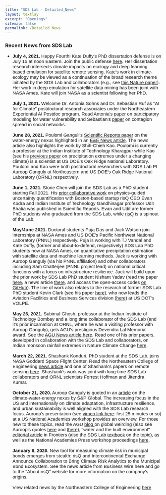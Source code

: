 ```yaml
---
title: "SDS Lab - Detailed_News"
layout: textlay
excerpt: "Openings"
sitemap: false
permalink: /Detailed_News
---
```

### Recent News from SDS Lab

<ul style="margin-bottom:0in;" type="disc">
    <li>
        <p style='margin:0in;font-size:15px;font-family:"Calibri",sans-serif;'><strong>July 4, 2021.</strong> Happy Fourth! Kate Duffy&apos;s PhD dissertation defense is on July 15 at noon Eastern. Join the public defense <a href="https://nam12.safelinks.protection.outlook.com/?url=https%3A%2F%2Fteams.microsoft.com%2Fdl%2Flauncher%2Flauncher.html%3Furl%3D%252F_%2523%252Fl%252Fmeetup-join%252F19%253Ameeting_NTA2ZDJiYmYtYWU0Yi00Yjk2LThlZWYtNzEzZWJjMzdkNGY5%2540thread.v2%252F0%253Fcontext%253D%25257b%252522Tid%252522%25253a%252522a8eec281-aaa3-4dae-ac9b-9a398b9215e7%252522%25252c%252522Oid%252522%25253a%252522d7aa7111-64f7-4a3b-bb05-28b8dd74960d%252522%25257d%2526anon%253Dtrue%26type%3Dmeetup-join%26deeplinkId%3D876d6348-f2f4-48a9-be75-f02f6a6819a9%26directDl%3Dtrue%26msLaunch%3Dtrue%26enableMobilePage%3Dtrue%26suppressPrompt%3Dtrue&data=04%7C01%7Cpal.as%40northeastern.edu%7C2bf62b37ffbf42ee474908d93eb42e68%7Ca8eec281aaa34daeac9b9a398b9215e7%7C0%7C0%7C637609765876490079%7CUnknown%7CTWFpbGZsb3d8eyJWIjoiMC4wLjAwMDAiLCJQIjoiV2luMzIiLCJBTiI6Ik1haWwiLCJXVCI6Mn0%3D%7C1000&sdata=jkxy3JduaqnBlObQk5IDkxP%2FI32PAhSaOj7zW8hjgLk%3D&reserved=0" target="_blank">here</a>. Her dissertation research intersects climate impacts on ecology and deep learning based emulation for satellite remote sensing. Kate&apos;s work in climate-ecology may be viewed as a continuation of the broad research theme initiated by the SDS Lab and collaborators (e.g., see <a href="https://nam12.safelinks.protection.outlook.com/?url=https%3A%2F%2Fwww.nature.com%2Farticles%2Fnature14235&data=04%7C01%7Cpal.as%40northeastern.edu%7C2bf62b37ffbf42ee474908d93eb42e68%7Ca8eec281aaa34daeac9b9a398b9215e7%7C0%7C0%7C637609765876500074%7CUnknown%7CTWFpbGZsb3d8eyJWIjoiMC4wLjAwMDAiLCJQIjoiV2luMzIiLCJBTiI6Ik1haWwiLCJXVCI6Mn0%3D%7C1000&sdata=IDwPlCnD6Bnoc%2FwZPPxJ%2FJ5QJw%2B5%2FYgEl5XA%2F4ZnEps%3D&reserved=0" target="_blank">this Nature paper</a>). Her work in deep emulation for satellite data mining has been joint with NASA Ames. Kate will join NASA as a scientist following her PhD.<p style='margin:0in;font-size:15px;font-family:"Calibri",sans-serif;'>&nbsp;</p>
        <p style='margin:0in;font-size:15px;font-family:"Calibri",sans-serif;'><strong>July 1, 2021.</strong> Welcome Dr. Antonia Sohns and Dr. Sebastian Ruf as &quot;AI for Climate&quot; postdoctoral research associates under the Northeastern Experiential AI Postdoc program. Read Antonia&apos;s <a href="https://nam12.safelinks.protection.outlook.com/?url=https%3A%2F%2Flink.springer.com%2Farticle%2F10.1007%2Fs00267-020-01387-1&data=04%7C01%7Cpal.as%40northeastern.edu%7C2bf62b37ffbf42ee474908d93eb42e68%7Ca8eec281aaa34daeac9b9a398b9215e7%7C0%7C0%7C637609765876510069%7CUnknown%7CTWFpbGZsb3d8eyJWIjoiMC4wLjAwMDAiLCJQIjoiV2luMzIiLCJBTiI6Ik1haWwiLCJXVCI6Mn0%3D%7C1000&sdata=8ZweeoT%2BID2Gjc1F0n8qhRaMUfdVuucC1V%2Bp5%2B%2FMN9I%3D&reserved=0" target="_blank">paper</a> on participatory modeling for water vulnerability and Sebastian&apos;s <a href="https://nam12.safelinks.protection.outlook.com/?url=https%3A%2F%2Fieeexplore.ieee.org%2Fabstract%2Fdocument%2F8896074&data=04%7C01%7Cpal.as%40northeastern.edu%7C2bf62b37ffbf42ee474908d93eb42e68%7Ca8eec281aaa34daeac9b9a398b9215e7%7C0%7C0%7C637609765876510069%7CUnknown%7CTWFpbGZsb3d8eyJWIjoiMC4wLjAwMDAiLCJQIjoiV2luMzIiLCJBTiI6Ik1haWwiLCJXVCI6Mn0%3D%7C1000&sdata=nn3YIhR8gw8oBW%2BrxWJ%2FHj4voIGB1EAyKgqlGJ5QnIs%3D&reserved=0" target="_blank">paper</a> on contagion spread in social networks.</p>
        <p style='margin:0in;font-size:15px;font-family:"Calibri",sans-serif;'>&nbsp;</p>
        <p style='margin:0in;font-size:15px;font-family:"Calibri",sans-serif;'><strong>June 28, 2021.</strong> Poulomi Ganguli&apos;s <a href="https://nam12.safelinks.protection.outlook.com/?url=https%3A%2F%2Fwww.nature.com%2Farticles%2Fs41598-017-12133-9&data=04%7C01%7Cpal.as%40northeastern.edu%7C2bf62b37ffbf42ee474908d93eb42e68%7Ca8eec281aaa34daeac9b9a398b9215e7%7C0%7C0%7C637609765876520066%7CUnknown%7CTWFpbGZsb3d8eyJWIjoiMC4wLjAwMDAiLCJQIjoiV2luMzIiLCJBTiI6Ik1haWwiLCJXVCI6Mn0%3D%7C1000&sdata=lE%2BYAu%2BkMD222GujiNXaHwEtg1eA1DdUW2nIgqOMHow%3D&reserved=0" target="_blank">Scientific Reports paper</a> on the water-energy nexus highlighted in an <a href="https://nam12.safelinks.protection.outlook.com/?url=https%3A%2F%2Fwww.eenews.net%2Fstories%2F1063735943&data=04%7C01%7Cpal.as%40northeastern.edu%7C2bf62b37ffbf42ee474908d93eb42e68%7Ca8eec281aaa34daeac9b9a398b9215e7%7C0%7C0%7C637609765876520066%7CUnknown%7CTWFpbGZsb3d8eyJWIjoiMC4wLjAwMDAiLCJQIjoiV2luMzIiLCJBTiI6Ik1haWwiLCJXVCI6Mn0%3D%7C1000&sdata=Ijd%2B736Q3kHhfFuYhHtRjUvh5VC9q8XEUlfrjHhGfS0%3D&reserved=0" target="_blank">E&amp;E News article</a>. The news article also highlights the work by Shih-Chieh Kao. Poulomi is currently a professor at the Indian Institute of Technology Kharagpur while Kao (see his <a href="https://nam12.safelinks.protection.outlook.com/?url=https%3A%2F%2Fagupubs.onlinelibrary.wiley.com%2Fdoi%2Ffull%2F10.1029%2F2010JD015529&data=04%7C01%7Cpal.as%40northeastern.edu%7C2bf62b37ffbf42ee474908d93eb42e68%7Ca8eec281aaa34daeac9b9a398b9215e7%7C0%7C0%7C637609765876530066%7CUnknown%7CTWFpbGZsb3d8eyJWIjoiMC4wLjAwMDAiLCJQIjoiV2luMzIiLCJBTiI6Ik1haWwiLCJXVCI6Mn0%3D%7C1000&sdata=GcXIxVyNZKplskk4wXEDq67gXEFveqkAKe8JU7XLbIY%3D&reserved=0" target="_blank">previous paper</a> on precipitation extremes under a changing climate) is a scientist at US DOE&apos;s Oak Ridge National Laboratory. Poulomi and Kao were both postdoctoral researchers with SDS Lab PI Auroop Ganguly at Northeastern and US DOE&apos;s Oak Ridge National Laboratory (ORNL) respectively. &nbsp;</p>
        <p style='margin:0in;font-size:15px;font-family:"Calibri",sans-serif;'>&nbsp;</p>
        <p style='margin:0in;font-size:15px;font-family:"Calibri",sans-serif;'><strong>June 1, 2021.&nbsp;</strong>Stone Chen will join the SDS Lab as a PhD student starting Fall 2021. His <a href="https://nam12.safelinks.protection.outlook.com/?url=https%3A%2F%2Fwww.nature.com%2Farticles%2Fs41598-020-67088-1&data=04%7C01%7Cpal.as%40northeastern.edu%7C2bf62b37ffbf42ee474908d93eb42e68%7Ca8eec281aaa34daeac9b9a398b9215e7%7C0%7C0%7C637609765876530066%7CUnknown%7CTWFpbGZsb3d8eyJWIjoiMC4wLjAwMDAiLCJQIjoiV2luMzIiLCJBTiI6Ik1haWwiLCJXVCI6Mn0%3D%7C1000&sdata=DWsuAwtMoBZ5EbmsH3T%2F2lpCWL%2BoTi0nd5MEvVA%2FF7Y%3D&reserved=0" target="_blank">prior collaborative work</a> on physics-guided uncertainty quantification with Boston-based startup risQ CEO Evan Kodra and Indian Institute of Technology Gandhinagar professor Udit Bhatia was published in Scientific Reports. Evan and Udit are former PhD students who graduated from the SDS Lab, while <a href="https://nam12.safelinks.protection.outlook.com/?url=http%3A%2F%2Fwww.risq.io%2F&data=04%7C01%7Cpal.as%40northeastern.edu%7C2bf62b37ffbf42ee474908d93eb42e68%7Ca8eec281aaa34daeac9b9a398b9215e7%7C0%7C0%7C637609765876540059%7CUnknown%7CTWFpbGZsb3d8eyJWIjoiMC4wLjAwMDAiLCJQIjoiV2luMzIiLCJBTiI6Ik1haWwiLCJXVCI6Mn0%3D%7C1000&sdata=LsquYB0FGSmJBoaoMrPc%2F7pTqdhNq1JlvP0laPnvTOE%3D&reserved=0" target="_blank">risQ</a> is a spinout of the Lab.</p>
        <p style='margin:0in;font-size:15px;font-family:"Calibri",sans-serif;'>&nbsp;</p>
        <p style='margin:0in;font-size:15px;font-family:"Calibri",sans-serif;'><strong>May/June 2021.</strong> Doctoral students Puja Das and Jack Watson join internships at NASA Ames and US DOE&apos;s Pacific Northwest National Laboratory (PNNL) respectively. Puja is working with TJ Vandal and Kate Duffy, (former and about-to-defend, respectively) SDS Lab PhD students now at NASA Ames, on quantitative precipitation estimation with satellite data and machine learning methods. Jack is working with Auroop Ganguly (via his PNNL affiliation) and other collaborators including Sam Chatterjee (PNNL project lead) on national critical functions with a focus on infrastructure resilience. Jack will build upon the prior work by SDS Lab PhD student Nishant Yadav (read the paper <a href="https://nam12.safelinks.protection.outlook.com/?url=https%3A%2F%2Fwww.nature.com%2Farticles%2Fs41598-020-66049-y&data=04%7C01%7Cpal.as%40northeastern.edu%7C2bf62b37ffbf42ee474908d93eb42e68%7Ca8eec281aaa34daeac9b9a398b9215e7%7C0%7C0%7C637609765876540059%7CUnknown%7CTWFpbGZsb3d8eyJWIjoiMC4wLjAwMDAiLCJQIjoiV2luMzIiLCJBTiI6Ik1haWwiLCJXVCI6Mn0%3D%7C1000&sdata=MyMAYyCns%2F4KSkqa5NuvwO%2BS%2BpEOrsBFkBGJS9xiLQE%3D&reserved=0" target="_blank">here</a>, a news article <a href="https://nam12.safelinks.protection.outlook.com/?url=https%3A%2F%2Fwww.eurekalert.org%2Ffeatures%2Fdoe%2F2020-09%2Fdnnl-nri092220.php&data=04%7C01%7Cpal.as%40northeastern.edu%7C2bf62b37ffbf42ee474908d93eb42e68%7Ca8eec281aaa34daeac9b9a398b9215e7%7C0%7C0%7C637609765876550054%7CUnknown%7CTWFpbGZsb3d8eyJWIjoiMC4wLjAwMDAiLCJQIjoiV2luMzIiLCJBTiI6Ik1haWwiLCJXVCI6Mn0%3D%7C1000&sdata=JP3KTFDFsN790sM%2ByMp2yKpSvw7HkP%2BbEZ80M37kYSg%3D&reserved=0" target="_blank">there</a>, and access the open-access codes <a href="https://nam12.safelinks.protection.outlook.com/?url=https%3A%2F%2Fgithub.com%2Fnisyad%2Fnetwork-of-networks-resilience&data=04%7C01%7Cpal.as%40northeastern.edu%7C2bf62b37ffbf42ee474908d93eb42e68%7Ca8eec281aaa34daeac9b9a398b9215e7%7C0%7C0%7C637609765876550054%7CUnknown%7CTWFpbGZsb3d8eyJWIjoiMC4wLjAwMDAiLCJQIjoiV2luMzIiLCJBTiI6Ik1haWwiLCJXVCI6Mn0%3D%7C1000&sdata=hi3X09tIr5SKTdH9YmLQ%2FU0hCBLValfUCySkL%2Bs6NRo%3D&reserved=0" target="_blank">on GitHub</a>). The line of work also relates to the research of former SDS Lab PhD student Kevin Clark (see his paper <a href="https://nam12.safelinks.protection.outlook.com/?url=https%3A%2F%2Fieeexplore.ieee.org%2Fdocument%2F8306449&data=04%7C01%7Cpal.as%40northeastern.edu%7C2bf62b37ffbf42ee474908d93eb42e68%7Ca8eec281aaa34daeac9b9a398b9215e7%7C0%7C0%7C637609765876560040%7CUnknown%7CTWFpbGZsb3d8eyJWIjoiMC4wLjAwMDAiLCJQIjoiV2luMzIiLCJBTiI6Ik1haWwiLCJXVCI6Mn0%3D%7C1000&sdata=i0ecnM6mSI91fy8MpqAFE0enA%2BJ30eljd92IusRGr%2Fk%3D&reserved=0" target="_blank">here</a>), who now leads the Aviation Facilities and Business Services division (<a href="https://nam12.safelinks.protection.outlook.com/?url=https%3A%2F%2Fwww.volpe.dot.gov%2Four-work%2Fair-traffic-systems-and-operations%2Faviation-facilities-and-business-services&data=04%7C01%7Cpal.as%40northeastern.edu%7C2bf62b37ffbf42ee474908d93eb42e68%7Ca8eec281aaa34daeac9b9a398b9215e7%7C0%7C0%7C637609765876560040%7CUnknown%7CTWFpbGZsb3d8eyJWIjoiMC4wLjAwMDAiLCJQIjoiV2luMzIiLCJBTiI6Ik1haWwiLCJXVCI6Mn0%3D%7C1000&sdata=tKI4KDxhMfOaTFEt7QNZ010S8vwD1m7TMV3t9qJawOQ%3D&reserved=0" target="_blank">here</a>) at US DOT&apos;s VOLPE.&nbsp;</p>
        <p style='margin:0in;font-size:15px;font-family:"Calibri",sans-serif;'>&nbsp;</p>
        <p style='margin:0in;font-size:15px;font-family:"Calibri",sans-serif;'><strong>May 26, 2021.&nbsp;</strong>Subimal Ghosh, professor at the Indian Institute of Technology Bombay and a long time collaborator of the SDS Lab (and it&apos;s prior incarnation at ORNL, where he was a visiting professor with Auroop Ganguly), gets AGU&apos;s prestigious Devendra Lal Memorial award. See the <a href="https://nam12.safelinks.protection.outlook.com/?url=https%3A%2F%2Feos.org%2Fagu-news%2Fsubimal-ghosh-receives-2020-devendra-lal-memorial-medal&data=04%7C01%7Cpal.as%40northeastern.edu%7C2bf62b37ffbf42ee474908d93eb42e68%7Ca8eec281aaa34daeac9b9a398b9215e7%7C0%7C0%7C637609765876570033%7CUnknown%7CTWFpbGZsb3d8eyJWIjoiMC4wLjAwMDAiLCJQIjoiV2luMzIiLCJBTiI6Ik1haWwiLCJXVCI6Mn0%3D%7C1000&sdata=wvD7ub3Iaf6kRDLIqja34sGsi1nMc7h0t%2B7zcQFW3xY%3D&reserved=0" target="_blank">AGU News article here</a>. Read one of his prior papers, developed in collaboration with the SDS Lab and collaborators, on Indian monsoon rainfall extremes in Nature Climate Change <a href="https://nam12.safelinks.protection.outlook.com/?url=https%3A%2F%2Fwww.nature.com%2Farticles%2Fnclimate1327&data=04%7C01%7Cpal.as%40northeastern.edu%7C2bf62b37ffbf42ee474908d93eb42e68%7Ca8eec281aaa34daeac9b9a398b9215e7%7C0%7C0%7C637609765876570033%7CUnknown%7CTWFpbGZsb3d8eyJWIjoiMC4wLjAwMDAiLCJQIjoiV2luMzIiLCJBTiI6Ik1haWwiLCJXVCI6Mn0%3D%7C1000&sdata=TOe8EB1qTZ9FYobWDrb%2FkCD2NxMbZ1J3FG%2FfMzqSHf8%3D&reserved=0" target="_blank">here</a>.&nbsp;</p>
        <p style='margin:0in;font-size:15px;font-family:"Calibri",sans-serif;'>&nbsp;</p>
        <p style='margin:0in;font-size:15px;font-family:"Calibri",sans-serif;'><strong>March 22, 2021.</strong> Shashank Konduri, PhD student at the SDS Lab, joins NASA Goddard Space Flight Center. Read the Northeastern College of Engineering <a href="https://nam12.safelinks.protection.outlook.com/?url=https%3A%2F%2Fcoe.northeastern.edu%2Fnews%2Fonto-nasas-goddard-space-flight-center%2F&data=04%7C01%7Cpal.as%40northeastern.edu%7C2bf62b37ffbf42ee474908d93eb42e68%7Ca8eec281aaa34daeac9b9a398b9215e7%7C0%7C0%7C637609765876580036%7CUnknown%7CTWFpbGZsb3d8eyJWIjoiMC4wLjAwMDAiLCJQIjoiV2luMzIiLCJBTiI6Ik1haWwiLCJXVCI6Mn0%3D%7C1000&sdata=wse5iGngEQ1E1MAdccE4n4Hpwec9g8GgX%2BFsV4UPGhY%3D&reserved=0" target="_blank">news article</a> and one of Shashank&apos;s papers on remote sensing <a href="https://nam12.safelinks.protection.outlook.com/?url=https%3A%2F%2Fwww.sciencedirect.com%2Fscience%2Farticle%2Fpii%2FS0034425720304181%3Fvia%253Dihub&data=04%7C01%7Cpal.as%40northeastern.edu%7C2bf62b37ffbf42ee474908d93eb42e68%7Ca8eec281aaa34daeac9b9a398b9215e7%7C0%7C0%7C637609765876580036%7CUnknown%7CTWFpbGZsb3d8eyJWIjoiMC4wLjAwMDAiLCJQIjoiV2luMzIiLCJBTiI6Ik1haWwiLCJXVCI6Mn0%3D%7C1000&sdata=OAZrRarSSjQ6LW4z0XARF7lxxAvwKdNPSalfuiTykgg%3D&reserved=0">here</a>. Shashank&apos;s work was joint with long-time SDS Lab collaborators and ORNL scientists Forrest Hoffman and Jitendra Kumar.&nbsp;</p>
        <p style='margin:0in;font-size:15px;font-family:"Calibri",sans-serif;'>&nbsp;</p>
        <p style='margin:0in;font-size:15px;font-family:"Calibri",sans-serif;'><strong>October 21, 2020.</strong> Auroop Ganguly is quoted in an <a href="https://nam12.safelinks.protection.outlook.com/?url=https%3A%2F%2Fwww.spglobal.com%2Fmarketintelligence%2Fen%2Fnews-insights%2Flatest-news-headlines%2Fclimate-change-poses-big-water-risks-for-nuclear-fossil-fueled-plants-60669992&data=04%7C01%7Cpal.as%40northeastern.edu%7C2bf62b37ffbf42ee474908d93eb42e68%7Ca8eec281aaa34daeac9b9a398b9215e7%7C0%7C0%7C637609765876590031%7CUnknown%7CTWFpbGZsb3d8eyJWIjoiMC4wLjAwMDAiLCJQIjoiV2luMzIiLCJBTiI6Ik1haWwiLCJXVCI6Mn0%3D%7C1000&sdata=zg6fdhlqXD1nZHBsBSn7lgMfie%2FLrb54NZ41Q39QSmo%3D&reserved=0" target="_blank">article</a> on the climate-water-energy nexus by S&amp;P Global. The increasing focus in the US and internationally on climate adaptation, infrastructure resilience, and urban sustainability is well aligned with the SDS Lab research focus. Auroop&apos;s presentation (see <a href="https://nam12.safelinks.protection.outlook.com/?url=https%3A%2F%2Fvimeo.com%2F318854857&data=04%7C01%7Cpal.as%40northeastern.edu%7C2bf62b37ffbf42ee474908d93eb42e68%7Ca8eec281aaa34daeac9b9a398b9215e7%7C0%7C0%7C637609765876590031%7CUnknown%7CTWFpbGZsb3d8eyJWIjoiMC4wLjAwMDAiLCJQIjoiV2luMzIiLCJBTiI6Ik1haWwiLCJXVCI6Mn0%3D%7C1000&sdata=spGRYwLxy78q4g7P6eEIeym1MnvF0FRqUM%2FeB2uL838%3D&reserved=0" target="_blank">vimeo link here</a>: first 25 minutes or so) at a US National Academies workshop provides an overview. For those new to these topics, read the AGU <a href="https://nam12.safelinks.protection.outlook.com/?url=https%3A%2F%2Fblogs.agu.org%2Fgeoedtrek%2F2016%2F11%2F21%2Fglobal-weirding%2F&data=04%7C01%7Cpal.as%40northeastern.edu%7C2bf62b37ffbf42ee474908d93eb42e68%7Ca8eec281aaa34daeac9b9a398b9215e7%7C0%7C0%7C637609765876600026%7CUnknown%7CTWFpbGZsb3d8eyJWIjoiMC4wLjAwMDAiLCJQIjoiV2luMzIiLCJBTiI6Ik1haWwiLCJXVCI6Mn0%3D%7C1000&sdata=dl1AOCqGbpSLNbvuR0IG4qBljPRjOg2gJ2s3Pyu3g4U%3D&reserved=0" target="_blank">blog&nbsp;</a>on global weirding (also see Auroop&apos;s quotes <a href="https://nam12.safelinks.protection.outlook.com/?url=https%3A%2F%2Fwww.bostonglobe.com%2Fnews%2Fnation%2F2012%2F03%2F28%2Fmumbai-miami-list-for-big-weather-disasters-panel-says%2FWgCbfgnJRDudGKlJBaeiWJ%2Fstory.html&data=04%7C01%7Cpal.as%40northeastern.edu%7C2bf62b37ffbf42ee474908d93eb42e68%7Ca8eec281aaa34daeac9b9a398b9215e7%7C0%7C0%7C637609765876600026%7CUnknown%7CTWFpbGZsb3d8eyJWIjoiMC4wLjAwMDAiLCJQIjoiV2luMzIiLCJBTiI6Ik1haWwiLCJXVCI6Mn0%3D%7C1000&sdata=X80tSi4IsoM7WTkAwuRgwaeQpa280W7%2Frgwi%2FR0q8OU%3D&reserved=0" target="_blank">here</a> and <a href="https://nam12.safelinks.protection.outlook.com/?url=https%3A%2F%2Fwww.cbc.ca%2Fnews%2Fscience%2Fweather-disasters-will-only-get-worse-scientists-say-1.1227842&data=04%7C01%7Cpal.as%40northeastern.edu%7C2bf62b37ffbf42ee474908d93eb42e68%7Ca8eec281aaa34daeac9b9a398b9215e7%7C0%7C0%7C637609765876610015%7CUnknown%7CTWFpbGZsb3d8eyJWIjoiMC4wLjAwMDAiLCJQIjoiV2luMzIiLCJBTiI6Ik1haWwiLCJXVCI6Mn0%3D%7C1000&sdata=r55YeY4cEUSrQ94NJyhgZYBpklvY7SZ7PAi4ym4pdvw%3D&reserved=0" target="_blank">there</a>), &quot;water and the built environment&quot; <a href="https://nam12.safelinks.protection.outlook.com/?url=https%3A%2F%2Fwww.frontiersin.org%2Farticles%2F10.3389%2Ffrwa.2020.555104%2Ffull&data=04%7C01%7Cpal.as%40northeastern.edu%7C2bf62b37ffbf42ee474908d93eb42e68%7Ca8eec281aaa34daeac9b9a398b9215e7%7C0%7C0%7C637609765876620017%7CUnknown%7CTWFpbGZsb3d8eyJWIjoiMC4wLjAwMDAiLCJQIjoiV2luMzIiLCJBTiI6Ik1haWwiLCJXVCI6Mn0%3D%7C1000&sdata=dbaH1paLtzAxASKfOjP2KwkEqsHdJ9VBYOeSYGuEBo8%3D&reserved=0" target="_blank">editorial article</a> in Frontiers (also the SDS Lab <a href="https://nam12.safelinks.protection.outlook.com/?url=https%3A%2F%2Fwww.taylorfrancis.com%2Fbooks%2Fmono%2F10.4324%2F9781315153049%2Fcritical-infrastructures-resilience-auroop-ratan-ganguly-udit-bhatia-stephen-flynn&data=04%7C01%7Cpal.as%40northeastern.edu%7C2bf62b37ffbf42ee474908d93eb42e68%7Ca8eec281aaa34daeac9b9a398b9215e7%7C0%7C0%7C637609765876620017%7CUnknown%7CTWFpbGZsb3d8eyJWIjoiMC4wLjAwMDAiLCJQIjoiV2luMzIiLCJBTiI6Ik1haWwiLCJXVCI6Mn0%3D%7C1000&sdata=4vu%2BUb91oWMZwSbQRDfj2N6Baec%2BMEHlGv4n2ZXAmsc%3D&reserved=0" target="_blank">textbook</a> on the topic), as well as the National Academies Press workshop proceedings <a href="https://nam12.safelinks.protection.outlook.com/?url=https%3A%2F%2Fwww.nap.edu%2Fread%2F25480%2Fchapter%2F3&data=04%7C01%7Cpal.as%40northeastern.edu%7C2bf62b37ffbf42ee474908d93eb42e68%7Ca8eec281aaa34daeac9b9a398b9215e7%7C0%7C0%7C637609765876630005%7CUnknown%7CTWFpbGZsb3d8eyJWIjoiMC4wLjAwMDAiLCJQIjoiV2luMzIiLCJBTiI6Ik1haWwiLCJXVCI6Mn0%3D%7C1000&sdata=FhQIJaZHGhK4Q8RYGs4bw0hzTLs6g5%2Bc79qkqUnb5io%3D&reserved=0" target="_blank">here</a>.&nbsp;</p> 
        <p style='margin:0in;font-size:15px;font-family:"Calibri",sans-serif;'>&nbsp;</p>
        
<p style='margin:0in;font-size:15px;font-family:"Calibri",sans-serif;'><strong>January 8, 2020.</strong> New tool for measuring climate risk in municipal bonds emerges from stealth: risQ and Intercontinental Exchange Announce Collaboration to Bring Climate Risk Analytics to the Municipal Bond Ecosystem. See the news article from Business Wire here and go to the "About risQ" website for more information on the company's origins.</p>  
        <p style='margin:0in;font-size:15px;font-family:"Calibri",sans-serif;'>&nbsp;</p> 
        <p style='margin:0in;font-size:15px;font-family:"Calibri",sans-serif;'>View related news by the Northeastern College of Engineering <a href="https://nam12.safelinks.protection.outlook.com/?url=https%3A%2F%2Fcoe.northeastern.edu%2Fnews-events%2Fnews%2Ffaculty-related-news%2F%3Ffacid%3D59&data=04%7C01%7Cpal.as%40northeastern.edu%7C2bf62b37ffbf42ee474908d93eb42e68%7Ca8eec281aaa34daeac9b9a398b9215e7%7C0%7C0%7C637609765876630005%7CUnknown%7CTWFpbGZsb3d8eyJWIjoiMC4wLjAwMDAiLCJQIjoiV2luMzIiLCJBTiI6Ik1haWwiLCJXVCI6Mn0%3D%7C1000&sdata=ejy0Qo1yuFasFLGJXlu6HSHjHo7O8xyYATZSfnzB%2BIg%3D&reserved=0" target="_blank">here</a></p>
        <p style='margin:0in;font-size:15px;font-family:"Calibri",sans-serif;'>&nbsp;</p>
    </li>
</ul>



